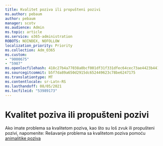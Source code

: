 ```yaml
---
title: Kvalitet poziva ili propušteni pozivi
ms.author: pebaum
author: pebaum
manager: scotv
ms.audience: Admin
ms.topic: article
ms.service: o365-administration
ROBOTS: NOINDEX, NOFOLLOW
localization_priority: Priority
ms.collection: Adm_O365
ms.custom:
- "9000675"
- "5987"
ms.openlocfilehash: 418c27b4a77038a0bcf001df31f331dfec64cec73ae4423b441c849b63e0bc48
ms.sourcegitcommit: b5f7da89a650d2915dc652449623c78be6247175
ms.translationtype: MT
ms.contentlocale: sr-Latn-RS
ms.lasthandoff: 08/05/2021
ms.locfileid: "53989173"
---
```

# <a name="call-quality-or-dropped-calls"></a>Kvalitet poziva ili propušteni pozivi

Ako imate problema sa kvalitetom poziva, kao što su loš zvuk ili propušteni pozivi, napomenite: Rešavanje problema sa kvalitetom poziva pomoću [animalitike poziva](https://docs.microsoft.com/microsoftteams/use-call-analytics-to-troubleshoot-poor-call-quality#troubleshoot-call-quality-problems-using-call-analytics)